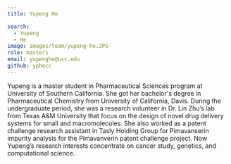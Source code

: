 ```yaml
---
title: Yupeng He

search:
  - Yupeng
  - He
image: images/team/yupeng-he.JPG
role: masters
email: yupenghe@usc.edu
github: yphecc
---
```


Yupeng is a master student in Pharmaceutical Sciences program at University of Southern California. She got her bachelor's degree in Pharmaceutical Chemistry from University of California, Davis. During the undergraduate period, she was a research volunteer in Dr. Lin Zhu’s lab from Texas A&M University that focus on the design of novel drug delivery systems for small and macromolecules. She also worked as a patent challenge research assistant in Tasly Holding Group for Pimavanserin impurity analysis for the Pimavanverin patent challenge project. Now Yupeng’s research interests concentrate on cancer study, genetics, and computational science. 
